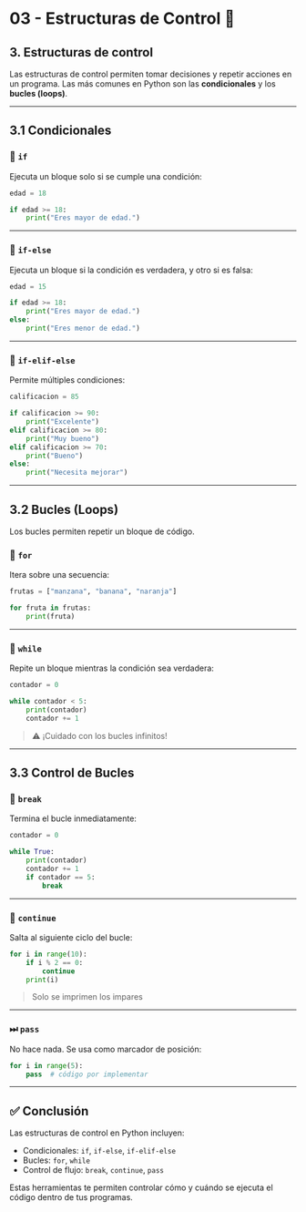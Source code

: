 # 03 - Estructuras de Control 🔁

## 3. Estructuras de control

Las estructuras de control permiten tomar decisiones y repetir acciones en un programa. Las más comunes en Python son las **condicionales** y los **bucles (loops)**.

---

## 3.1 Condicionales

### 🔹 `if`

Ejecuta un bloque solo si se cumple una condición:

```python
edad = 18

if edad >= 18:
    print("Eres mayor de edad.")
```

---

### 🔹 `if-else`

Ejecuta un bloque si la condición es verdadera, y otro si es falsa:

```python
edad = 15

if edad >= 18:
    print("Eres mayor de edad.")
else:
    print("Eres menor de edad.")
```

---

### 🔹 `if-elif-else`

Permite múltiples condiciones:

```python
calificacion = 85

if calificacion >= 90:
    print("Excelente")
elif calificacion >= 80:
    print("Muy bueno")
elif calificacion >= 70:
    print("Bueno")
else:
    print("Necesita mejorar")
```

---

## 3.2 Bucles (Loops)

Los bucles permiten repetir un bloque de código.

### 🔁 `for`

Itera sobre una secuencia:

```python
frutas = ["manzana", "banana", "naranja"]

for fruta in frutas:
    print(fruta)
```

---

### 🔁 `while`

Repite un bloque mientras la condición sea verdadera:

```python
contador = 0

while contador < 5:
    print(contador)
    contador += 1
```

> ⚠ ¡Cuidado con los bucles infinitos!

---

## 3.3 Control de Bucles

### 🛑 `break`

Termina el bucle inmediatamente:

```python
contador = 0

while True:
    print(contador)
    contador += 1
    if contador == 5:
        break
```

---

### 🔄 `continue`

Salta al siguiente ciclo del bucle:

```python
for i in range(10):
    if i % 2 == 0:
        continue
    print(i)
```

> Solo se imprimen los impares

---

### ⏭ `pass`

No hace nada. Se usa como marcador de posición:

```python
for i in range(5):
    pass  # código por implementar
```

---

## ✅ Conclusión

Las estructuras de control en Python incluyen:

- Condicionales: `if`, `if-else`, `if-elif-else`
- Bucles: `for`, `while`
- Control de flujo: `break`, `continue`, `pass`

Estas herramientas te permiten controlar cómo y cuándo se ejecuta el código dentro de tus programas.
